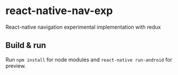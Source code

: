 # react-native-nav-exp
React-native navigation experimental implementation with redux

## Build & run

Run `npm install` for node modules and `react-native run-android` for preview.
